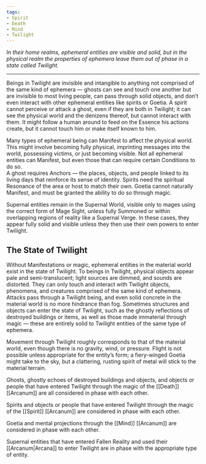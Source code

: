 ```yaml
---
tags:
- Spirit
- Death
- Mind
- Twilight
---
```


_In their home realms, ephemeral entities are visible and solid, but in the physical realm the properties of ephemera leave them out of phase in a state called Twilight._

---

Beings in Twilight are invisible and intangible to anything not comprised of the same kind of ephemera — ghosts can see and touch one another but are invisible to most living people, can pass through solid objects, and don’t even interact with other ephemeral entities like spirits or Goetia. A spirit cannot perceive or attack a ghost, even if they are both in Twilight; it can see the physical world and the denizens thereof, but cannot interact with them. It might follow a human around to feed on the Essence his actions create, but it cannot touch him or make itself known to him.

Many types of ephemeral being can Manifest to affect the physical world. This might involve becoming fully physical, imprinting messages into the world, possessing victims, or just becoming visible. Not all ephemeral entities can Manifest, but even those that can require certain Conditions to do so.\
A ghost requires Anchors — the places, objects, and people linked to its living days that reinforce its sense of identity. Spirits need the spiritual Resonance of the area or host to match their own. Goetia cannot naturally Manifest, and must be granted the ability to do so through magic.

Supernal entities remain in the Supernal World, visible only to mages using the correct form of Mage Sight, unless fully Summoned or within overlapping regions of reality like a Supernal Verge. In these cases, they appear fully solid and visible unless they then use their own powers to enter Twilight.

## The State of Twilight

Without Manifestations or magic, ephemeral entities in the material world exist in the state of Twilight. To beings in Twilight, physical objects appear pale and semi-translucent; light sources are dimmed, and sounds are distorted. They can only touch and interact with Twilight objects, phenomena, and creatures comprised of the same kind of ephemera.\
Attacks pass through a Twilight being, and even solid concrete in the material world is no more hindrance than fog. Sometimes structures and objects can enter the state of Twilight, such as the ghostly reflections of destroyed buildings or items, as well as those made immaterial through magic — these are entirely solid to Twilight entities of the same type of ephemera.

Movement through Twilight roughly corresponds to that of the material world, even though there is no gravity, wind, or pressure. Flight is not possible unless appropriate for the entity’s form; a fiery-winged Goetia might take to the sky, but a clattering, rusting spirit of metal will stick to the material terrain.

Ghosts, ghostly echoes of destroyed buildings and objects, and objects or people that have entered Twilight through the magic of the [[Death]] [[Arcanum]] are all considered in phase with each other.

Spirits and objects or people that have entered Twilight through the magic of the [[Spirit]] [[Arcanum]] are considered in phase with each other.

Goetia and mental projections through the [[Mind]] [[Arcanum]] are considered in phase with each other.

Supernal entities that have entered Fallen Reality and used their [[Arcanum|Arcana]] to enter Twilight are in phase with the appropriate type of entity.